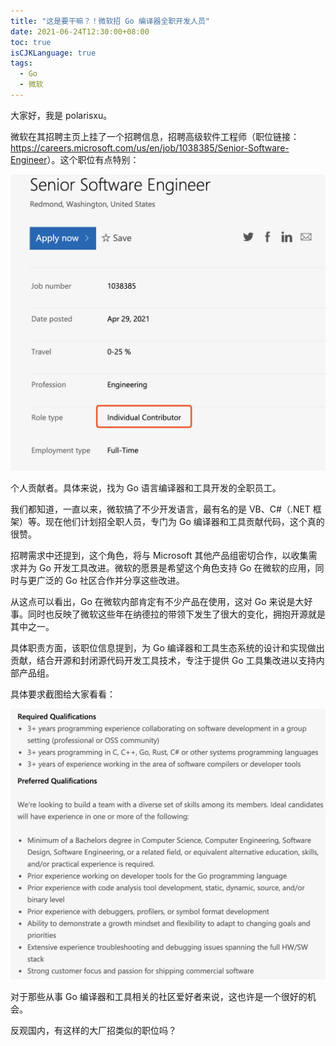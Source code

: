 ```yaml
---
title: "这是要干嘛？！微软招 Go 编译器全职开发人员"
date: 2021-06-24T12:30:00+08:00
toc: true
isCJKLanguage: true
tags: 
  - Go
  - 微软
---
```


大家好，我是 polarisxu。

微软在其招聘主页上挂了一个招聘信息，招聘高级软件工程师（职位链接：<https://careers.microsoft.com/us/en/job/1038385/Senior-Software-Engineer>）。这个职位有点特别：

![](imgs/microsoft-go01.png)

个人贡献者。具体来说，找为 Go 语言编译器和工具开发的全职员工。

我们都知道，一直以来，微软搞了不少开发语言，最有名的是 VB、C#（.NET 框架）等。现在他们计划招全职人员，专门为 Go 编译器和工具贡献代码，这个真的很赞。

招聘需求中还提到，这个角色，将与 Microsoft 其他产品组密切合作，以收集需求并为 Go 开发工具改进。微软的愿景是希望这个角色支持 Go 在微软的应用，同时与更广泛的 Go 社区合作并分享这些改进。

从这点可以看出，Go 在微软内部肯定有不少产品在使用，这对 Go 来说是大好事。同时也反映了微软这些年在纳德拉的带领下发生了很大的变化，拥抱开源就是其中之一。

具体职责方面，该职位信息提到，为 Go 编译器和工具生态系统的设计和实现做出贡献，结合开源和封闭源代码开发工具技术，专注于提供 Go 工具集改进以支持内部产品组。

具体要求截图给大家看看：

![](imgs/microsoft-go02.png)

对于那些从事 Go 编译器和工具相关的社区爱好者来说，这也许是一个很好的机会。

反观国内，有这样的大厂招类似的职位吗？

